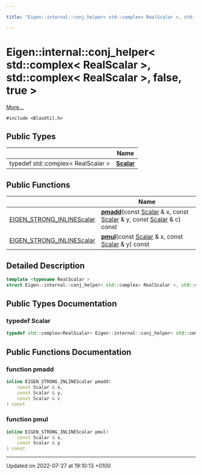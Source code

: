 ```yaml
---

title: "Eigen::internal::conj_helper< std::complex< RealScalar >, std::complex< RealScalar >, false, true >"

---
```


# Eigen::internal::conj_helper< std::complex< RealScalar >, std::complex< RealScalar >, false, true >



 [More...](#detailed-description)


`#include <BlasUtil.h>`

## Public Types

|                | Name           |
| -------------- | -------------- |
| typedef std::complex< RealScalar > | **[Scalar](http://example.org/classes/structeigen_1_1internal_1_1conj__helper_3_01std_1_1complex_3_01realscalar_01_4_00_01std_1/#typedef-scalar)**  |

## Public Functions

|                | Name           |
| -------------- | -------------- |
| <a href="http://example.org/files/macros_8h/#define-eigen-strong-inline">EIGEN_STRONG_INLINE</a><a href="http://example.org/classes/structeigen_1_1internal_1_1conj__helper_3_01std_1_1complex_3_01realscalar_01_4_00_01std_1/#typedef-scalar">Scalar</a> | **[pmadd](http://example.org/classes/structeigen_1_1internal_1_1conj__helper_3_01std_1_1complex_3_01realscalar_01_4_00_01std_1/#function-pmadd)**(const <a href="http://example.org/classes/structeigen_1_1internal_1_1conj__helper_3_01std_1_1complex_3_01realscalar_01_4_00_01std_1/#typedef-scalar">Scalar</a> & x, const <a href="http://example.org/classes/structeigen_1_1internal_1_1conj__helper_3_01std_1_1complex_3_01realscalar_01_4_00_01std_1/#typedef-scalar">Scalar</a> & y, const <a href="http://example.org/classes/structeigen_1_1internal_1_1conj__helper_3_01std_1_1complex_3_01realscalar_01_4_00_01std_1/#typedef-scalar">Scalar</a> & c) const |
| <a href="http://example.org/files/macros_8h/#define-eigen-strong-inline">EIGEN_STRONG_INLINE</a><a href="http://example.org/classes/structeigen_1_1internal_1_1conj__helper_3_01std_1_1complex_3_01realscalar_01_4_00_01std_1/#typedef-scalar">Scalar</a> | **[pmul](http://example.org/classes/structeigen_1_1internal_1_1conj__helper_3_01std_1_1complex_3_01realscalar_01_4_00_01std_1/#function-pmul)**(const <a href="http://example.org/classes/structeigen_1_1internal_1_1conj__helper_3_01std_1_1complex_3_01realscalar_01_4_00_01std_1/#typedef-scalar">Scalar</a> & x, const <a href="http://example.org/classes/structeigen_1_1internal_1_1conj__helper_3_01std_1_1complex_3_01realscalar_01_4_00_01std_1/#typedef-scalar">Scalar</a> & y) const |

## Detailed Description

```cpp
template <typename RealScalar >
struct Eigen::internal::conj_helper< std::complex< RealScalar >, std::complex< RealScalar >, false, true >;
```

## Public Types Documentation

### typedef Scalar

```cpp
typedef std::complex<RealScalar> Eigen::internal::conj_helper< std::complex< RealScalar >, std::complex< RealScalar >, false, true >::Scalar;
```


## Public Functions Documentation

### function pmadd

```cpp
inline EIGEN_STRONG_INLINEScalar pmadd(
    const Scalar & x,
    const Scalar & y,
    const Scalar & c
) const
```


### function pmul

```cpp
inline EIGEN_STRONG_INLINEScalar pmul(
    const Scalar & x,
    const Scalar & y
) const
```


-------------------------------

Updated on 2022-07-27 at 19:10:13 +0100